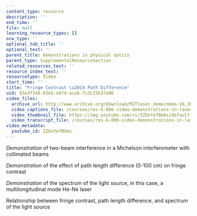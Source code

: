 ```yaml
---
content_type: resource
description: ''
end_time: ''
file: null
learning_resource_types: []
ocw_type: ''
optional_tab_title: ''
optional_text: ''
parent_title: Demonstrations in physical optics
parent_type: SupplementalResourceSection
related_resources_text: ''
resource_index_text: ''
resourcetype: Video
start_time: ''
title: "Fringe Contrast \u2014 Path Difference"
uid: 93e3f348-83e5-e87d-aceb-7c3c25b37a96
video_files:
  archive_url: http://www.archive.org/download/MITlaser_demo/demo-16_300k.mp4
  video_captions_file: /courses/res-6-006-video-demonstrations-in-lasers-and-optics-spring-2008/34302a61079b5851af43ae9983e9b1e0_IZGnYe7BUms.vtt
  video_thumbnail_file: https://img.youtube.com/vi/IZGnYe7BUms/default.jpg
  video_transcript_file: /courses/res-6-006-video-demonstrations-in-lasers-and-optics-spring-2008/44b160d717399cddab087b9697067b7d_IZGnYe7BUms.pdf
video_metadata:
  youtube_id: IZGnYe7BUms
---
```


_Demonstration_ of two-beam interference in a Michelson interferometer with collimated beams

_Demonstration_ of the effect of path length difference (0-100 cm) on fringe contrast

_Demonstration_ of the spectrum of the light source, in this case, a multilongitudinal mode He-Ne laser

Relationship between fringe contrast, path length difference, and spectrum of the light source



